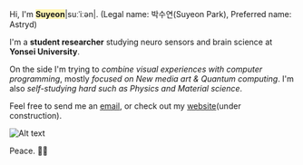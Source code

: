 Hi, I'm **<span style='background-color:#fff5b1'>Suyeon</span>**|suːˈiːən|. (Legal name: 박수연(Suyeon Park), Preferred name: Astryd)

I'm a **student researcher** studying neuro sensors and brain science at **Yonsei University**.

On the side I'm trying to *combine visual experiences with computer programming*, mostly *focused on New media art & Quantum computing*. I'm also *self-studying hard such as Physics and Material science*.

Feel free to send me an [email](mailto:artreadcode@gmail.com), or check out my [website](https://artreadcode.com)(under construction).

![Alt text](https://spotify-recently-played-readme.vercel.app/api?user=camwalker1115)

Peace. ✌🏻
